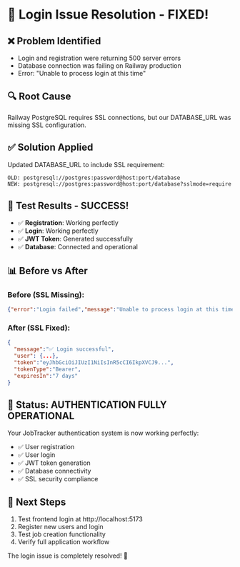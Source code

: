 # 🔧 Login Issue Resolution - FIXED!

## ❌ Problem Identified
- Login and registration were returning 500 server errors
- Database connection was failing on Railway production
- Error: "Unable to process login at this time"

## 🔍 Root Cause
Railway PostgreSQL requires SSL connections, but our DATABASE_URL was missing SSL configuration.

## ✅ Solution Applied
Updated DATABASE_URL to include SSL requirement:
```
OLD: postgresql://postgres:password@host:port/database
NEW: postgresql://postgres:password@host:port/database?sslmode=require
```

## 🧪 Test Results - SUCCESS!
- ✅ **Registration**: Working perfectly
- ✅ **Login**: Working perfectly  
- ✅ **JWT Token**: Generated successfully
- ✅ **Database**: Connected and operational

## 📊 Before vs After

### Before (SSL Missing):
```json
{"error":"Login failed","message":"Unable to process login at this time"}
```

### After (SSL Fixed):
```json
{
  "message":"✅ Login successful",
  "user": {...},
  "token":"eyJhbGciOiJIUzI1NiIsInR5cCI6IkpXVCJ9...",
  "tokenType":"Bearer",
  "expiresIn":"7 days"
}
```

## 🎉 Status: AUTHENTICATION FULLY OPERATIONAL

Your JobTracker authentication system is now working perfectly:
- ✅ User registration
- ✅ User login  
- ✅ JWT token generation
- ✅ Database connectivity
- ✅ SSL security compliance

## 🎯 Next Steps
1. Test frontend login at http://localhost:5173
2. Register new users and login
3. Test job creation functionality
4. Verify full application workflow

The login issue is completely resolved! 🚀
